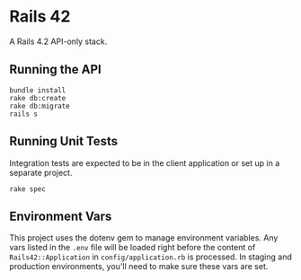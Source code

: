 # Rails 42

A Rails 4.2 API-only stack.

## Running the API

```shell
bundle install
rake db:create
rake db:migrate
rails s
```

## Running Unit Tests

Integration tests are expected to be in the client application or set up in a separate project.

```shell
rake spec
```

## Environment Vars

This project uses the dotenv gem to manage environment variables.  Any vars listed in the `.env` file will be
loaded right before the content of `Rails42::Application` in `config/application.rb` is processed.  In staging
and production environments, you'll need to make sure these vars are set.
